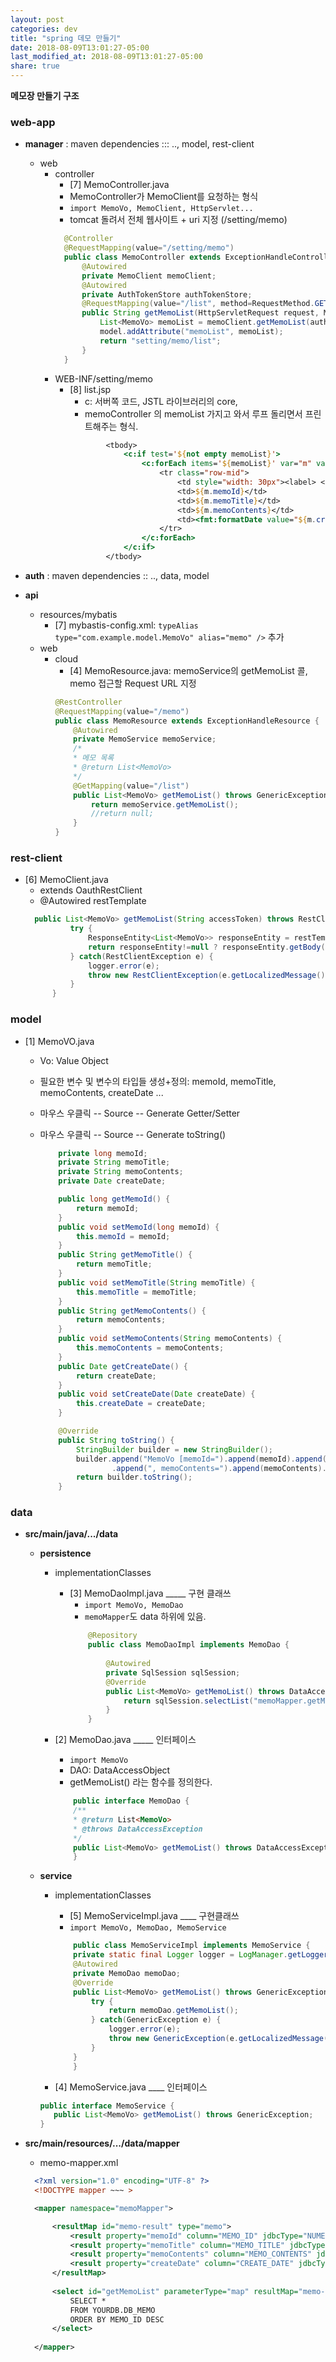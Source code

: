 ```yaml
---
layout: post
categories: dev
title: "spring 데모 만들기"
date: 2018-08-09T13:01:27-05:00
last_modified_at: 2018-08-09T13:01:27-05:00
share: true
---
```


**메모장 만들기 구조**

### web-app
- **manager** : maven dependencies ::: .., model, rest-client
  - web
    - controller
      - [7] MemoController.java
      - MemoController가 MemoClient를 요청하는 형식
      - `import MemoVo, MemoClient, HttpServlet...`
      - tomcat 돌려서 전체 웹사이트 + uri 지정 (/setting/memo)
      ```java
        @Controller
        @RequestMapping(value="/setting/memo")
        public class MemoController extends ExceptionHandleController {
            @Autowired
            private MemoClient memoClient;
            @Autowired
            private AuthTokenStore authTokenStore;
            @RequestMapping(value="/list", method=RequestMethod.GET)
            public String getMemoList(HttpServletRequest request, Model model) throws GenericException {
                List<MemoVo> memoList = memoClient.getMemoList(authTokenStore.getAccessToken(request.getSession().getId()));		
                model.addAttribute("memoList", memoList);
                return "setting/memo/list";
            }
        }
      ```
    - WEB-INF/setting/memo
      - [8] list.jsp
        - c: 서버쪽 코드, JSTL 라이브러리의 core, 
        - memoController 의 memoList 가지고 와서 루프 돌리면서 프린트해주는 형식. 
        ```jsp
        		<tbody>
                    <c:if test='${not empty memoList}'>
                        <c:forEach items='${memoList}' var="m" varStatus="loop">
                            <tr class="row-mid">
                                <td style="width: 30px"><label> <input type="checkbox" rel="icheck" class="table-checkable-row" name="memo" value="${m.memoId}"></label></td>
                                <td>${m.memoId}</td>
                                <td>${m.memoTitle}</td>
                                <td>${m.memoContents}</td>
                                <td><fmt:formatDate value="${m.createDate}" pattern="yyyy-MM-dd HH:mm"/></td>
                            </tr>
                        </c:forEach>
                    </c:if>
                </tbody>
        ```

- **auth** : maven dependencies :: .., data, model

- **api**
  - resources/mybatis
    - [7] mybastis-config.xml: `typeAlias type="com.example.model.MemoVo" alias="memo" />` 추가
  - web
    - cloud
        - [4] MemoResource.java: memoService의 getMemoList 콜, memo 접근할 Request URL 지정
        ```java
        @RestController
        @RequestMapping(value="/memo")
        public class MemoResource extends ExceptionHandleResource {
            @Autowired
            private MemoService memoService;
            /*
            * 메모 목록 
            * @return List<MemoVo>
            */
            @GetMapping(value="/list")
            public List<MemoVo> getMemoList() throws GenericException {
                return memoService.getMemoList();
                //return null;
            }
        }
        ```



### rest-client
- [6] MemoClient.java
  - extends OauthRestClient
  - @Autowired restTemplate
  ``` java
    public List<MemoVo> getMemoList(String accessToken) throws RestClientException {
            try {
                ResponseEntity<List<MemoVo>> responseEntity = restTemplate.exchange(message.getMessage("....")+"/memo/list", HttpMethod.GET, getOauthNonParamsEntity(accessToken), new ParameterizedTypeReference<List<MemoVo>>() {});
                return responseEntity!=null ? responseEntity.getBody() : null;
            } catch(RestClientException e) {
                logger.error(e);
                throw new RestClientException(e.getLocalizedMessage());
            }
        }
   ```

### model
- [1] MemoVO.java
  - Vo: Value Object
  - 필요한 변수 및 변수의 타입들 생성+정의: memoId, memoTitle, memoContents, createDate ...
  - 마우스 우클릭 -- Source -- Generate Getter/Setter
  - 마우스 우클릭 -- Source -- Generate toString() 

    ```java
        private long memoId;  
        private String memoTitle; 
        private String memoContents;
        private Date createDate;

        public long getMemoId() {
            return memoId;
        }
        public void setMemoId(long memoId) {
            this.memoId = memoId;
        }
        public String getMemoTitle() {
            return memoTitle;
        }
        public void setMemoTitle(String memoTitle) {
            this.memoTitle = memoTitle;
        }
        public String getMemoContents() {
            return memoContents;
        }
        public void setMemoContents(String memoContents) {
            this.memoContents = memoContents;
        }
        public Date getCreateDate() {
            return createDate;
        }
        public void setCreateDate(Date createDate) {
            this.createDate = createDate;
        }

        @Override
        public String toString() {
            StringBuilder builder = new StringBuilder();
            builder.append("MemoVo [memoId=").append(memoId).append(", memoTitle=").append(memoTitle)
                    .append(", memoContents=").append(memoContents).append(", createDate=").append(createDate).append("]");
            return builder.toString();
        }
    ```

### data 
  - **src/main/java/.../data**
    - **persistence**
        - implementationClasses
            - [3] MemoDaoImpl.java  _____ 구현 클래쓰
                - `import MemoVo, MemoDao`
                - `memoMapper`도 data 하위에 있음.
                ```java
                    @Repository
                    public class MemoDaoImpl implements MemoDao {
                    
                        @Autowired
                        private SqlSession sqlSession;
                        @Override
                        public List<MemoVo> getMemoList() throws DataAccessException {
                            return sqlSession.selectList("memoMapper.getMemoList");
                        }
                    }
                ```

        - [2] MemoDao.java _____ 인터페이스
            - `import MemoVo`
            - DAO: DataAccessObject
            - getMemoList() 라는 함수를 정의한다.
            ```java
                public interface MemoDao {
                /**
                * @return List<MemoVo>
                * @throws DataAccessException
                */
                public List<MemoVo> getMemoList() throws DataAccessException; 
                }
            ```
    - **service**
        - implementationClasses
            - [5] MemoServiceImpl.java ____ 구현클래쓰
            - `import MemoVo, MemoDao, MemoService`
            ```java
                public class MemoServiceImpl implements MemoService {
                private static final Logger logger = LogManager.getLogger(MemoServiceImpl.class);           
                @Autowired
                private MemoDao memoDao;
                @Override
                public List<MemoVo> getMemoList() throws GenericException {
                    try {
                        return memoDao.getMemoList();
                    } catch(GenericException e) {
                        logger.error(e);
                        throw new GenericException(e.getLocalizedMessage());
                    }
                }	
                }
            ```

        - [4] MemoService.java ____ 인터페이스
         ```java
         public interface MemoService {
            public List<MemoVo> getMemoList() throws GenericException;
        }
        ```

  
- **src/main/resources/.../data/mapper**
  - memo-mapper.xml
  ```xml
    <?xml version="1.0" encoding="UTF-8" ?>
    <!DOCTYPE mapper ~~~ >

    <mapper namespace="memoMapper">

        <resultMap id="memo-result" type="memo">
            <result property="memoId" column="MEMO_ID" jdbcType="NUMERIC" />
            <result property="memoTitle" column="MEMO_TITLE" jdbcType="VARCHAR" />
            <result property="memoContents" column="MEMO_CONTENTS" jdbcType="VARCHAR" />
            <result property="createDate" column="CREATE_DATE" jdbcType="CHAR" typeHandler="com.example.jmf.jdbc.handler.DateTypeHandler" />
        </resultMap>
        
        <select id="getMemoList" parameterType="map" resultMap="memo-result">
            SELECT *
            FROM YOURDB.DB_MEMO
            ORDER BY MEMO_ID DESC
        </select>
        
    </mapper>
  ```